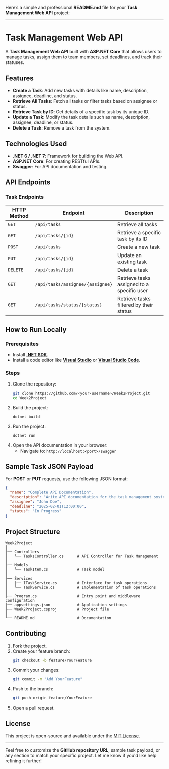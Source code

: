 Here’s a simple and professional **README.md** file for your **Task Management Web API** project:

---

# Task Management Web API

A **Task Management Web API** built with **ASP.NET Core** that allows users to manage tasks, assign them to team members, set deadlines, and track their statuses.

## Features

- **Create a Task**: Add new tasks with details like name, description, assignee, deadline, and status.
- **Retrieve All Tasks**: Fetch all tasks or filter tasks based on assignee or status.
- **Retrieve Task by ID**: Get details of a specific task by its unique ID.
- **Update a Task**: Modify the task details such as name, description, assignee, deadline, or status.
- **Delete a Task**: Remove a task from the system.

## Technologies Used

- **.NET 6 / .NET 7**: Framework for building the Web API.
- **ASP.NET Core**: For creating RESTful APIs.
- **Swagger**: For API documentation and testing.

## API Endpoints

### Task Endpoints

| HTTP Method | Endpoint                     | Description                                    |
|-------------|------------------------------|------------------------------------------------|
| `GET`       | `/api/tasks`                | Retrieve all tasks                            |
| `GET`       | `/api/tasks/{id}`           | Retrieve a specific task by its ID            |
| `POST`      | `/api/tasks`                | Create a new task                             |
| `PUT`       | `/api/tasks/{id}`           | Update an existing task                       |
| `DELETE`    | `/api/tasks/{id}`           | Delete a task                                 |
| `GET`       | `/api/tasks/assignee/{assignee}` | Retrieve tasks assigned to a specific user    |
| `GET`       | `/api/tasks/status/{status}` | Retrieve tasks filtered by their status       |

## How to Run Locally

### Prerequisites
- Install [**.NET SDK**](https://dotnet.microsoft.com/download).
- Install a code editor like [**Visual Studio**](https://visualstudio.microsoft.com/) or [**Visual Studio Code**](https://code.visualstudio.com/).

### Steps
1. Clone the repository:
   ```bash
   git clone https://github.com/<your-username>/Week2Project.git
   cd Week2Project
   ```
2. Build the project:
   ```bash
   dotnet build
   ```
3. Run the project:
   ```bash
   dotnet run
   ```
4. Open the API documentation in your browser:
   - Navigate to: `http://localhost:<port>/swagger`

## Sample Task JSON Payload

For **POST** or **PUT** requests, use the following JSON format:

```json
{
  "name": "Complete API Documentation",
  "description": "Write API documentation for the task management system.",
  "assignee": "John Doe",
  "deadline": "2025-02-01T12:00:00",
  "status": "In Progress"
}
```

## Project Structure

```
Week2Project
│
├── Controllers
│   └── TasksController.cs      # API Controller for Task Management
│
├── Models
│   └── TaskItem.cs             # Task model
│
├── Services
│   ├── ITaskService.cs         # Interface for task operations
│   └── TaskService.cs          # Implementation of task operations
│
├── Program.cs                  # Entry point and middleware configuration
├── appsettings.json            # Application settings
├── Week2Project.csproj         # Project file
│
└── README.md                   # Documentation
```

## Contributing

1. Fork the project.
2. Create your feature branch:
   ```bash
   git checkout -b feature/YourFeature
   ```
3. Commit your changes:
   ```bash
   git commit -m "Add YourFeature"
   ```
4. Push to the branch:
   ```bash
   git push origin feature/YourFeature
   ```
5. Open a pull request.

## License

This project is open-source and available under the [MIT License](LICENSE).

---

Feel free to customize the **GitHub repository URL**, sample task payload, or any section to match your specific project. Let me know if you'd like help refining it further!
